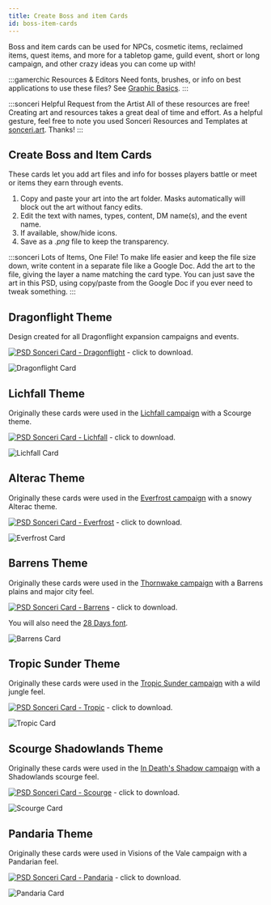```yaml
---
title: Create Boss and item Cards
id: boss-item-cards
---
```


Boss and item cards can be used for NPCs, cosmetic items, reclaimed items, quest items, and more for a tabletop game, guild event, short or long campaign, and other crazy ideas you can come up with!

:::gamerchic Resources & Editors
Need fonts, brushes, or info on best applications to use these files? See [Graphic Basics](/docs/photoshop/basics).
:::

:::sonceri Helpful Request from the Artist
All of these resources are free! Creating art and resources takes a great deal of time and effort. As a helpful gesture, feel free to note you used Sonceri Resources and Templates at [sonceri.art](https://sonceri.art/). Thanks!
:::

## Create Boss and Item Cards

These cards let you add art files and info for bosses players battle or meet or items they earn through events. 

1. Copy and paste your art into the art folder. Masks automatically will block out the art without fancy edits.
1. Edit the text with names, types, content, DM name(s), and the event name.
1. If available, show/hide icons.
1. Save as a *.png* file to keep the transparency. 

:::sonceri Lots of Items, One File!
To make life easier and keep the file size down, write content in a separate file like a Google Doc. Add the art to the file, giving the layer a name matching the card type. You can just save the art in this PSD, using copy/paste from the Google Doc if you ever need to tweak something.
:::

## Dragonflight Theme

Design created for all Dragonflight expansion campaigns and events.

[![PSD](/img/psd.png) Sonceri Card - Dragonflight](https://drive.google.com/file/d/1sfb1tCH9N7YyQbleUSVaU5TF7g32q4xG/view?usp=share_link) - click to download.

![Dragonflight Card](/img/resources/sonceri-dragonflight-loot.png)

## Lichfall Theme

Originally these cards were used in the [Lichfall campaign](/lichfall) with a Scourge theme.

[![PSD](/img/psd.png) Sonceri Card - Lichfall](https://drive.google.com/file/d/1QyQXGSvRrPe_3wDv0EsX6LF_le2Gxyu8/view?usp=share_link) - click to download.

![Lichfall Card](/img/resources/sonceri-scourge-loot.png)

## Alterac Theme

Originally these cards were used in the [Everfrost campaign](/everfrost) with a snowy Alterac theme.

[![PSD](/img/psd.png) Sonceri Card - Everfrost](https://drive.google.com/file/d/1SnK03TRLAh-axmE6i_VojQSTo9P0IIcJ/view?usp=share_link) - click to download.

![Everfrost Card](/img/resources/sonceri-alterac-loot.png)

## Barrens Theme

Originally these cards were used in the [Thornwake campaign](/thornwake) with a Barrens plains and major city feel.

[![PSD](/img/psd.png) Sonceri Card - Barrens](https://drive.google.com/file/d/1hA0YStU5qeJKeVz0HDxl2fBsYA-1kVVC/view?usp=sharing) - click to download.

You will also need the [28 Days font](https://drive.google.com/file/d/1AKJSiAHD_M6oYiV5j8w94RGCuxejASwV/view?usp=sharing).

![Barrens Card](/img/resources/sonceri-barrens-card.png)

## Tropic Sunder Theme

Originally these cards were used in the [Tropic Sunder campaign](/TropicSunder) with a wild jungle feel.

[![PSD](/img/psd.png) Sonceri Card - Tropic](https://drive.google.com/file/d/1wPA-NzIrOvmPdICQPBcnCa-0LpopEbWl/view?usp=sharing) - click to download.

![Tropic Card](/img/resources/sonceri-tropic-card.jpg)

## Scourge Shadowlands Theme

Originally these cards were used in the [In Death's Shadow campaign](/DeathShadow) with a Shadowlands scourge feel.

[![PSD](/img/psd.png) Sonceri Card - Scourge](https://drive.google.com/file/d/1GIOC2jTavO1gXRpXFDsXVxMnnXwmT8gj/view?usp=sharing) - click to download.

![Scourge Card](/img/resources/sonceri-scourge-card.jpg)

## Pandaria Theme

Originally these cards were used in Visions of the Vale campaign with a Pandarian feel.

[![PSD](/img/psd.png) Sonceri Card - Pandaria](https://drive.google.com/file/d/1nai7LSN4UJQk2tCcyeXXPoZRhOgXVsdf/view?usp=sharing) - click to download.

![Pandaria Card](/img/resources/sonceri-pandaria-card.jpg)

